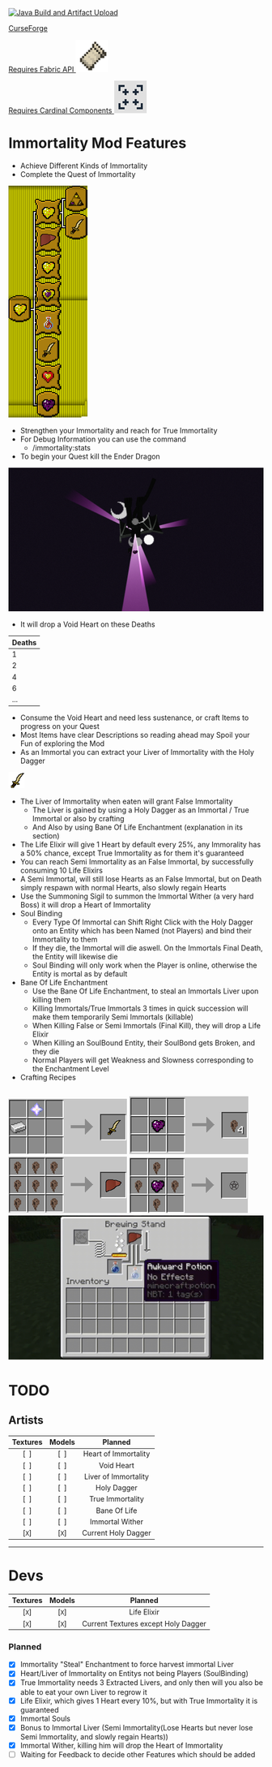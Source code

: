 [![Java Build and Artifact Upload](https://github.com/Hempflingclub/Immortality-Fabric/actions/workflows/gradle.yml/badge.svg)](https://github.com/Hempflingclub/Immortality-Fabric/actions/workflows/gradle.yml)

[CurseForge](https://www.curseforge.com/minecraft/mc-mods/immortality-fabric) 

[Requires Fabric API ![](https://github.com/Hempflingclub/Immortality-Fabric/blob/master/.github/readme/Fabric_API.png?raw=true)](https://www.curseforge.com/minecraft/mc-mods/fabric-api)

[Requires Cardinal Components ![](https://github.com/Hempflingclub/Immortality-Fabric/blob/master/.github/readme/Cardinal_Components.png?raw=true)](https://www.curseforge.com/minecraft/mc-mods/cardinal-components)
# Immortality  Mod Features
- Achieve Different Kinds of Immortality
- Complete the Quest of Immortality

![](https://github.com/Hempflingclub/Immortality-Fabric/blob/master/.github/readme/Quest_of_Immortality.png?raw=true)
- Strengthen your Immortality and reach for True Immortality
- For Debug Information you can use the command
  - /immortality:stats 
- To begin your Quest kill the Ender Dragon

![](https://github.com/Hempflingclub/Immortality-Fabric/blob/master/.github/readme/Killing_EnderDragon.png?raw=true)
  - It will drop a Void Heart on these Deaths 

| Deaths |
|--------|
| 1      |
| 2      |
| 4      |
| 6      |
| ...    |
- Consume the Void Heart and need less sustenance, or craft Items to progress on your Quest
- Most Items have clear Descriptions so reading ahead may Spoil your Fun of exploring the Mod
- As an Immortal you can extract your Liver of Immortality with the Holy Dagger

![](https://github.com/Hempflingclub/Immortality-Fabric/blob/master/src/main/resources/assets/immortality/textures/item/holy_dagger.png?raw=true)
- The Liver of Immortality when eaten will grant False Immortality
  - The Liver is gained by using a Holy Dagger as an Immortal / True Immortal or also by crafting
  - And Also by using Bane Of Life Enchantment (explanation in its section)
- The Life Elixir will give 1 Heart by default every 25%, any Immorality has a 50% chance, except True Immortality as for them it's guaranteed
- You can reach Semi Immortality as an False Immortal, by successfully consuming 10 Life Elixirs
- A Semi Immortal, will still lose Hearts as an False Immortal, but on Death simply respawn with normal Hearts, also slowly regain Hearts
- Use the Summoning Sigil to summon the Immortal Wither (a very hard Boss) it will drop a Heart of Immortality
- Soul Binding
  - Every Type Of Immortal can Shift Right Click with the Holy Dagger onto an Entity which has been Named (not Players) and bind their Immortality to them
  - If they die, the Immortal will die aswell. On the Immortals Final Death, the Entity will likewise die
  - Soul Binding will only work when the Player is online, otherwise the Entity is mortal as by default
- Bane Of Life Enchantment
  - Use the Bane Of Life Enchantment, to steal an Immortals Liver upon killing them
  - Killing Immortals/True Immortals 3 times in quick succession will make them temporarily Semi Immortals (killable)
  - When Killing False or Semi Immortals (Final Kill), they will drop a Life Elixir
  - When Killing an SoulBound Entity, their SoulBond gets Broken, and they die
  - Normal Players will get Weakness and Slowness corresponding to the Enchantment Level
- Crafting Recipes

![Holy Dagger](https://github.com/Hempflingclub/Immortality-Fabric/blob/master/.github/readme/Recipe_Holy_Dagger.png?raw=true)
![Immortal Essence](https://github.com/Hempflingclub/Immortality-Fabric/blob/master/.github/readme/Recipe_Immortal_Essence.png?raw=true)
![Liver of Immortality](https://github.com/Hempflingclub/Immortality-Fabric/blob/master/.github/readme/Recipe_Liver_of_Immortality.png?raw=true)
![Summoning Sigil](https://github.com/Hempflingclub/Immortality-Fabric/blob/master/.github/readme/Recipe_Summoning_Sigil.png?raw=true)
![Life Elixir](https://github.com/Hempflingclub/Immortality-Fabric/blob/master/.github/readme/Recipe_Life_Elixir.gif?raw=true)
-------
# TODO

## Artists
 |Textures|Models|Planned|
 |:-:|:-:|:-:|
 |[` `]|[` `]|Heart of Immortality|
 |[` `]|[` `]|Void Heart|
 |[` `]|[` `]|Liver of Immortality|
 |[` `]|[` `]|Holy Dagger|
 |[` `]|[` `]|True Immortality|
 |[` `]|[` `]|Bane Of Life|
 |[` `]|[` `]|Immortal Wither|
 |[`X`]|[`X`]|Current Holy Dagger|

---------------------------
# Devs
|Textures|Models|Planned|
 |:-:|:-:|:-:|
 |[`X`]|[`X`]|Life Elixir|
 |[`X`]|[`X`]|Current Textures except Holy Dagger|
### Planned
- [x] Immortality "Steal" Enchantment to force harvest immortal Liver
- [x] Heart/Liver of Immortality on Entitys not being Players (SoulBinding)
- [x] True Immortality needs 3 Extracted Livers, and only then will you also be able to eat your own Liver to regrow it
- [x] Life Elixir, which gives 1 Heart every 10%, but with True Immortality it is guaranteed
- [x] Immortal Souls
- [x] Bonus to Immortal Liver (Semi Immortality(Lose Hearts but never lose Semi Immortality, and slowly regain Hearts))
- [x] Immortal Wither, killing him will drop the Heart of Immortality
- [ ] Waiting for Feedback to decide other Features which should be added
